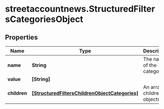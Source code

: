 # streetaccountnews.StructuredFiltersCategoriesObject

## Properties

Name | Type | Description | Notes
------------ | ------------- | ------------- | -------------
**name** | **String** | The name of the category. | [optional] 
**value** | **[String]** |  | [optional] 
**children** | [**[StructuredFiltersChildrenObjectCategories]**](StructuredFiltersChildrenObjectCategories.md) | An array of children objects. | [optional] 


